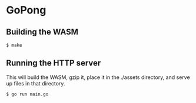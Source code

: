 # GoPong

## Building the WASM

```
$ make
```

## Running the HTTP server

This will build the WASM, gzip it, place it in the ./assets directory, and serve up files in that directory.

```
$ go run main.go
```
